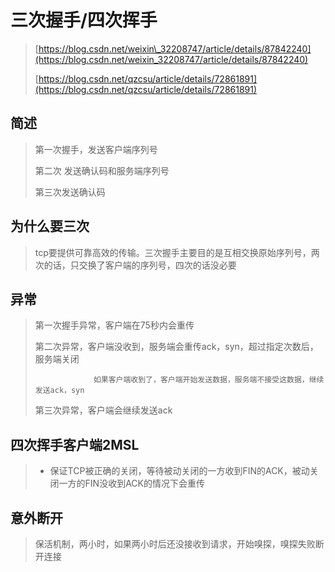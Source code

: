 # 三次握手/四次挥手

> [https://blog.csdn.net/weixin\_32208747/article/details/87842240](https://blog.csdn.net/weixin_32208747/article/details/87842240)
>
> [https://blog.csdn.net/qzcsu/article/details/72861891](https://blog.csdn.net/qzcsu/article/details/72861891)

## 简述

> 第一次握手，发送客户端序列号
>
> 第二次  发送确认码和服务端序列号
>
> 第三次发送确认码

## 为什么要三次

> tcp要提供可靠高效的传输。三次握手主要目的是互相交换原始序列号，两次的话，只交换了客户端的序列号，四次的话没必要

## 异常

> 第一次握手异常，客户端在75秒内会重传
>
> 第二次异常，客户端没收到，服务端会重传ack，syn，超过指定次数后，服务端关闭
>
> ```
>              如果客户端收到了，客户端开始发送数据，服务端不接受这数据，继续发送ack，syn
> ```
>
> 第三次异常，客户端会继续发送ack

## 四次挥手客户端2MSL

> * 保证TCP被正确的关闭，等待被动关闭的一方收到FIN的ACK，被动关闭一方的FIN没收到ACK的情况下会重传

## 意外断开

> 保活机制，两小时，如果两小时后还没接收到请求，开始嗅探，嗅探失败断开连接



